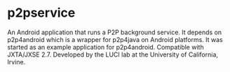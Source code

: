 p2pservice
=======

An Android application that runs a P2P background service.  It depends on
p2p4android which is a wrapper for p2p4java on Android platforms.
It was started as an example application for p2p4android. Compatible with
JXTA/JXSE 2.7. Developed by the LUCI lab at the University of California, Irvine.
